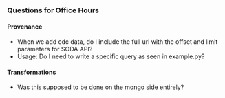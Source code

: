 ### Questions for Office Hours
#### Provenance
  * When we add cdc data, do I include the full url with the offset and limit parameters for SODA API? 
  * Usage: Do I need to write a specific query as seen in example.py?

#### Transformations
  * Was this supposed to be done on the mongo side entirely?